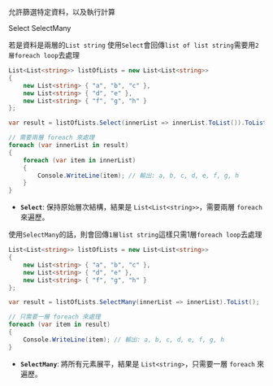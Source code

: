 允許篩選特定資料，以及執行計算

Select
SelectMany

若是資料是兩層的`List string`
使用`Select`會回傳`list of list string`需要用`2層foreach loop`去處理

```C#
List<List<string>> listOfLists = new List<List<string>> 
{
    new List<string> { "a", "b", "c" },
    new List<string> { "d", "e" },
    new List<string> { "f", "g", "h" }
};

var result = listOfLists.Select(innerList => innerList.ToList()).ToList();

// 需要兩層 foreach 來處理
foreach (var innerList in result)
{
    foreach (var item in innerList)
    {
        Console.WriteLine(item); // 輸出: a, b, c, d, e, f, g, h
    }
}

```
- **`Select`**: 保持原始層次結構，結果是 `List<List<string>>`，需要兩層 `foreach` 來遍歷。


使用`SelectMany`的話，則會回傳`1層list string`這樣只需1層`foreach loop`去處理

```C#
List<List<string>> listOfLists = new List<List<string>> 
{
    new List<string> { "a", "b", "c" },
    new List<string> { "d", "e" },
    new List<string> { "f", "g", "h" }
};

var result = listOfLists.SelectMany(innerList => innerList).ToList();

// 只需要一層 foreach 來處理
foreach (var item in result)
{
    Console.WriteLine(item); // 輸出: a, b, c, d, e, f, g, h
}

```
- **`SelectMany`**: 將所有元素展平，結果是 `List<string>`，只需要一層 `foreach` 來遍歷。